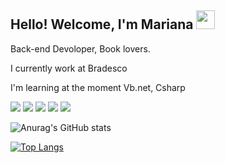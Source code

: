 ## Hello! Welcome, I'm Mariana <img src="https://emojipedia-us.s3.dualstack.us-west-1.amazonaws.com/thumbs/72/emojidex/112/waving-hand-sign_1f44b.png" width="30px"></h2>

Back-end Devoloper, Book lovers.

I currently work at Bradesco 

I'm learning at the moment Vb.net, Csharp


[<img src="https://img.shields.io/badge/twitter-%231DA1F2.svg?&style=for-the-badge&logo=twitter&logoColor=white" />](https://twitter.com/USERNAME) [<img src="https://img.shields.io/badge/medium-%2312100E.svg?&style=for-the-badge&logo=medium&logoColor=white" />](https://medium.com/USERNAME)  [<img src="https://img.shields.io/badge/linkedin-%230077B5.svg?&style=for-the-badge&logo=linkedin&logoColor=white" />](https://www.linkedin.com/in/USERNAME/) [<img src = "https://img.shields.io/badge/instagram-%23E4405F.svg?&style=for-the-badge&logo=instagram&logoColor=white">](https://www.instagram.com/USERNAME/) [<img src = "https://img.shields.io/badge/facebook-%231877F2.svg?&style=for-the-badge&logo=facebook&logoColor=white">](https://www.facebook.com/USERNAME)


![Anurag's GitHub stats](https://github-readme-stats.vercel.app/api?username=Marianalima31&show_icons=true&theme=radical)

[![Top Langs](https://github-readme-stats.vercel.app/api/top-langs/?username=Marianalima31&layout=compact)](https://github.com/Marianalima31/github-readme-stats)
